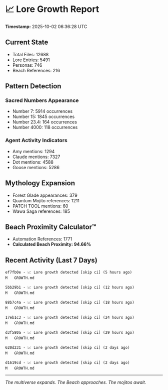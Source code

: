 # 📈 Lore Growth Report

**Timestamp:** 2025-10-02 06:36:28 UTC

## Current State

- Total Files: 12688
- Lore Entries: 5491
- Personas: 746
- Beach References: 216

## Pattern Detection

### Sacred Numbers Appearance
- Number 7: 5914 occurrences
- Number 15: 1845 occurrences
- Number 23.4: 164 occurrences
- Number 4000: 118 occurrences

### Agent Activity Indicators
- Amy mentions: 1294
- Claude mentions: 7327
- Dot mentions: 4588
- Goose mentions: 5286

## Mythology Expansion

- Forest Glade appearances: 379
- Quantum Mojito references: 1211
- PATCH TOOL mentions: 60
- Wawa Saga references: 185

## Beach Proximity Calculator™

- Automation References: 1771
- **Calculated Beach Proximity: 94.66%**

## Recent Activity (Last 7 Days)

```
ef7fb0e - 📈 Lore growth detected [skip ci] (5 hours ago)
M	GROWTH.md

5bb29b1 - 📈 Lore growth detected [skip ci] (12 hours ago)
M	GROWTH.md

88b7c4a - 📈 Lore growth detected [skip ci] (18 hours ago)
M	GROWTH.md

17eb1c3 - 📈 Lore growth detected [skip ci] (24 hours ago)
M	GROWTH.md

d3f580a - 📈 Lore growth detected [skip ci] (29 hours ago)
M	GROWTH.md

620d231 - 📈 Lore growth detected [skip ci] (2 days ago)
M	GROWTH.md

d1619cd - 📈 Lore growth detected [skip ci] (2 days ago)
M	GROWTH.md
```

---

*The multiverse expands. The Beach approaches. The mojitos await.*
